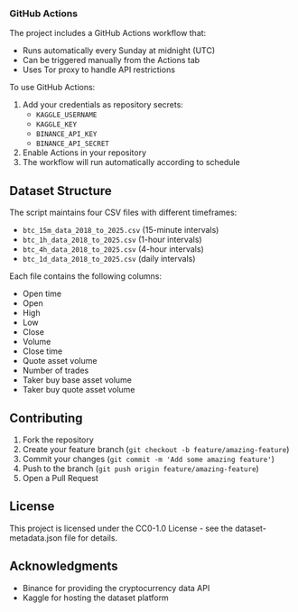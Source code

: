 ### GitHub Actions

The project includes a GitHub Actions workflow that:

- Runs automatically every Sunday at midnight (UTC)
- Can be triggered manually from the Actions tab
- Uses Tor proxy to handle API restrictions

To use GitHub Actions:

1. Add your credentials as repository secrets:
   - `KAGGLE_USERNAME`
   - `KAGGLE_KEY`
   - `BINANCE_API_KEY`
   - `BINANCE_API_SECRET`
2. Enable Actions in your repository
3. The workflow will run automatically according to schedule

## Dataset Structure

The script maintains four CSV files with different timeframes:

- `btc_15m_data_2018_to_2025.csv` (15-minute intervals)
- `btc_1h_data_2018_to_2025.csv` (1-hour intervals)
- `btc_4h_data_2018_to_2025.csv` (4-hour intervals)
- `btc_1d_data_2018_to_2025.csv` (daily intervals)

Each file contains the following columns:

- Open time
- Open
- High
- Low
- Close
- Volume
- Close time
- Quote asset volume
- Number of trades
- Taker buy base asset volume
- Taker buy quote asset volume

## Contributing

1. Fork the repository
2. Create your feature branch (`git checkout -b feature/amazing-feature`)
3. Commit your changes (`git commit -m 'Add some amazing feature'`)
4. Push to the branch (`git push origin feature/amazing-feature`)
5. Open a Pull Request

## License

This project is licensed under the CC0-1.0 License - see the dataset-metadata.json file for details.

## Acknowledgments

- Binance for providing the cryptocurrency data API
- Kaggle for hosting the dataset platform
